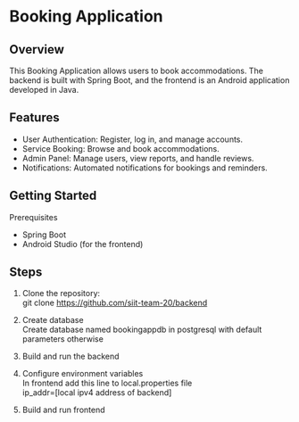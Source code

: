 # Booking Application
## Overview
This Booking Application allows users to book accommodations. 
The backend is built with Spring Boot, and the frontend is an Android application developed in Java.

## Features
- User Authentication: Register, log in, and manage accounts.
- Service Booking: Browse and book accommodations.
- Admin Panel: Manage users, view reports, and handle reviews.
- Notifications: Automated notifications for bookings and reminders.

## Getting Started
Prerequisites
- Spring Boot
- Android Studio (for the frontend)

## Steps
1. Clone the repository:    
git clone https://github.com/siit-team-20/backend
  
3. Create database    
Create database named bookingappdb in postgresql with default parameters otherwise
  
4. Build and run the backend
  
5. Configure environment variables    
In frontend add this line to local.properties file    
ip_addr=[local ipv4 address of backend]  
8. Build and run frontend
